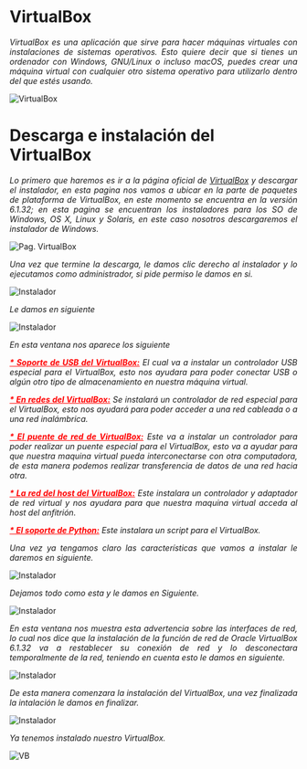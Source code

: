 # <b> VirtualBox </b>

<cite style="display:block; text-align: justify">VirtualBox es una aplicación que sirve para hacer máquinas virtuales con instalaciones de sistemas operativos. Esto quiere decir que si tienes un ordenador con Windows, GNU/Linux o incluso macOS, puedes crear una máquina virtual con cualquier otro sistema operativo para utilizarlo dentro del que estés usando.</cite>

![VirtualBox](img_Instalacion_Hipervisor/img0.png) 


# <b> Descarga e instalación del VirtualBox </b>
<cite style="display:block; text-align: justify">Lo primero que haremos es ir a la página oficial de [VirtualBox][1_0] y descargar el instalador, en esta pagina nos vamos a ubicar en la parte de paquetes de plataforma de VirtualBox, en este momento se encuentra en la versión 6.1.32; en esta pagina se encuentran los instaladores para los SO de Windows, OS X, Linux y Solaris, en este caso nosotros descargaremos el instalador de Windows.</cite>

![Pag. VirtualBox](img_Instalacion_Hipervisor/img1.png)


[1_0]:https://www.virtualbox.org/wiki/Downloads

<cite style="display:block; text-align: justify">Una vez que termine la descarga, le damos clic derecho al instalador y lo ejecutamos como administrador, si pide permiso le damos en si.</cite>

![Instalador](img_Instalacion_Hipervisor/img2.png)

<cite style="display:block; text-align: justify">Le damos en siguiente</cite>

![Instalador](img_Instalacion_Hipervisor/img3.png)

<cite style="display:block; text-align: justify">En esta ventana nos aparece los siguiente</cite>

<cite style="display:block; text-align: justify"><FONT COLOR="red"><b><u>* Soporte de USB del VirtualBox:</b></u> </FONT>El cual va a instalar un controlador USB especial para el VirtualBox, esto nos ayudara para poder conectar USB o algún otro tipo de almacenamiento en nuestra máquina virtual.</cite>

<cite style="display:block; text-align: justify"><FONT COLOR="red"><b><u>* En redes del VirtualBox:</b></u> </FONT>Se instalará un controlador de red especial para el VirtualBox, esto nos ayudará para poder acceder a una red cableada o a una red inalámbrica.</cite>

<cite style="display:block; text-align: justify"><FONT COLOR="red"><b><u>* El puente de red de VirtualBox:</b></u> </FONT>Este va a instalar un controlador para poder realizar un puente especial para el VirtualBox, esto va a ayudar para que nuestra maquina virtual pueda interconectarse con otra computadora, de esta manera podemos realizar transferencia de datos de una red hacia otra.</cite>

<cite style="display:block; text-align: justify"><FONT COLOR="red"><b><u>* La red del host del VirtualBox:</b></u> </FONT>Este instalara un controlador y adaptador de red virtual y nos ayudara para que nuestra maquina virtual acceda al host del anfitrión.</cite>

<cite style="display:block; text-align: justify"><FONT COLOR="red"><b><u>* El soporte de Python:</b></u> </FONT>Este instalara un script para el VirtualBox.</cite>

<cite style="display:block; text-align: justify">Una vez ya tengamos claro las características que vamos a instalar le daremos en siguiente.
</cite>

![Instalador](img_Instalacion_Hipervisor/img4.png)

<cite style="display:block; text-align: justify">Dejamos todo como esta y le damos en Siguiente.
</cite>

![Instalador](img_Instalacion_Hipervisor/img5.png)

<cite style="display:block; text-align: justify">En esta ventana nos muestra esta advertencia sobre las interfaces de red, lo cual nos dice que la instalación de la función de red de Oracle VirtualBox 6.1.32 va a restablecer su conexión de red y lo desconectara temporalmente de la red, teniendo en cuenta esto le damos en siguiente.
</cite>

![Instalador](img_Instalacion_Hipervisor/img6.png)

<cite style="display:block; text-align: justify">De esta manera comenzara la instalación del VirtualBox, una vez finalizada la intalación le damos en finalizar.
</cite>

![Instalador](img_Instalacion_Hipervisor/img7.png)

<cite style="display:block; text-align: justify">Ya tenemos instalado nuestro VirtualBox.
</cite>

![VB](img_Instalacion_Hipervisor/img8.png)
